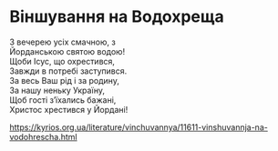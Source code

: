 Віншування на Водохреща
================================================================

З вечерею усіх смачною, з  
Йорданською святою водою!  
Щоби Ісус, що охрестився,  
Завжди в потребі заступився.  
За весь Ваш рід і за родину,  
За нашу неньку Україну,  
Щоб гості з’їхались бажані,  
Христос хрестився у Йордані!  


https://kyrios.org.ua/literature/vinchuvannya/11611-vinshuvannja-na-vodohrescha.html
